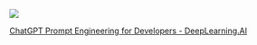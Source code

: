 ![](https://i.gyazo.com/407bdc7cdd7947a7cbb965136d868efa.png)

[ChatGPT Prompt Engineering for Developers - DeepLearning.AI](https://www.deeplearning.ai/short-courses/chatgpt-prompt-engineering-for-developers/)

